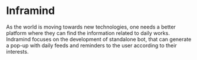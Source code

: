 # Inframind
As the world is moving towards new technologies, one needs a better platform where they can find the information related to daily works. Indramind focuses on the development of standalone bot, that can generate a pop-up with daily feeds and reminders to the user according to their interests.
